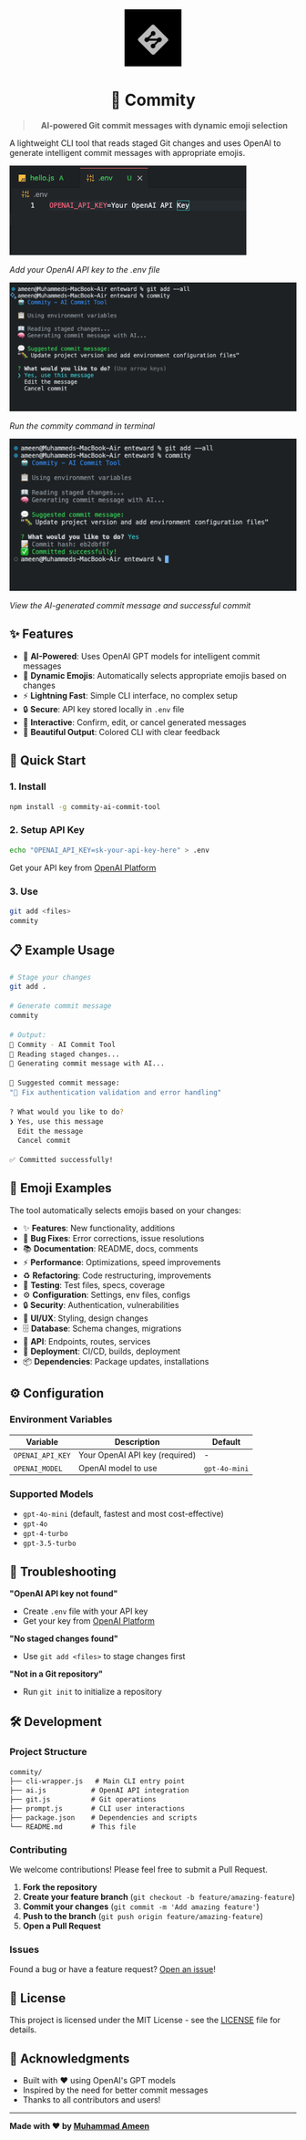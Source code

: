 <div align="center">

<img src="https://raw.githubusercontent.com/muhd-ameen/Commity/main/logo.png" width="100" alt="Commity Logo" />

# 🤖 Commity

> **AI-powered Git commit messages with dynamic emoji selection**

</div>

A lightweight CLI tool that reads staged Git changes and uses OpenAI to generate intelligent commit messages with appropriate emojis.

![Step 1: Add OpenAI API Key](https://raw.githubusercontent.com/muhd-ameen/Commity/main/ss1.png)

*Add your OpenAI API key to the .env file*

![Step 2: Use Commity CLI Command](https://raw.githubusercontent.com/muhd-ameen/Commity/main/ss2.png)

*Run the commity command in terminal*

![Step 3: Generated Commit Message](https://raw.githubusercontent.com/muhd-ameen/Commity/main/ss3.png)

*View the AI-generated commit message and successful commit*

## ✨ Features

- 🧠 **AI-Powered**: Uses OpenAI GPT models for intelligent commit messages
- 🎯 **Dynamic Emojis**: Automatically selects appropriate emojis based on changes
- ⚡ **Lightning Fast**: Simple CLI interface, no complex setup
- 🔒 **Secure**: API key stored locally in `.env` file
- 💬 **Interactive**: Confirm, edit, or cancel generated messages
- 🎨 **Beautiful Output**: Colored CLI with clear feedback

## 🚀 Quick Start

### 1. Install
```bash
npm install -g commity-ai-commit-tool
```

### 2. Setup API Key
```bash
echo "OPENAI_API_KEY=sk-your-api-key-here" > .env
```
Get your API key from [OpenAI Platform](https://platform.openai.com/api-keys)

### 3. Use
```bash
git add <files>
commity
```

## 📋 Example Usage

```bash
# Stage your changes
git add .

# Generate commit message
commity

# Output:
🤖 Commity - AI Commit Tool
📖 Reading staged changes...
🧠 Generating commit message with AI...

💬 Suggested commit message:
"🐛 Fix authentication validation and error handling"

? What would you like to do?
❯ Yes, use this message
  Edit the message  
  Cancel commit

✅ Committed successfully!
```

## 🎯 Emoji Examples

The tool automatically selects emojis based on your changes:

- ✨ **Features**: New functionality, additions
- 🐛 **Bug Fixes**: Error corrections, issue resolutions  
- 📚 **Documentation**: README, docs, comments
- ⚡ **Performance**: Optimizations, speed improvements
- ♻️ **Refactoring**: Code restructuring, improvements
- 🧪 **Testing**: Test files, specs, coverage
- ⚙️ **Configuration**: Settings, env files, configs
- 🔒 **Security**: Authentication, vulnerabilities
- 🎨 **UI/UX**: Styling, design changes
- 🗄️ **Database**: Schema changes, migrations
- 🔌 **API**: Endpoints, routes, services
- 🚀 **Deployment**: CI/CD, builds, deployment
- 📦 **Dependencies**: Package updates, installations

## ⚙️ Configuration

### Environment Variables

| Variable | Description | Default |
|----------|-------------|---------|
| `OPENAI_API_KEY` | Your OpenAI API key (required) | - |
| `OPENAI_MODEL` | OpenAI model to use | `gpt-4o-mini` |

### Supported Models

- `gpt-4o-mini` (default, fastest and most cost-effective)
- `gpt-4o`
- `gpt-4-turbo`
- `gpt-3.5-turbo`

## 🔧 Troubleshooting

**"OpenAI API key not found"**
- Create `.env` file with your API key
- Get your key from [OpenAI Platform](https://platform.openai.com/api-keys)

**"No staged changes found"**
- Use `git add <files>` to stage changes first

**"Not in a Git repository"**
- Run `git init` to initialize a repository

## 🛠️ Development

### Project Structure
```
commity/
├── cli-wrapper.js   # Main CLI entry point
├── ai.js           # OpenAI API integration
├── git.js          # Git operations
├── prompt.js       # CLI user interactions
├── package.json    # Dependencies and scripts
└── README.md       # This file
```

### Contributing

We welcome contributions! Please feel free to submit a Pull Request.

1. **Fork the repository**
2. **Create your feature branch** (`git checkout -b feature/amazing-feature`)
3. **Commit your changes** (`git commit -m 'Add amazing feature'`)
4. **Push to the branch** (`git push origin feature/amazing-feature`)
5. **Open a Pull Request**

### Issues

Found a bug or have a feature request? [Open an issue](https://github.com/muhd-ameen/Commity/issues)!

## 📄 License

This project is licensed under the MIT License - see the [LICENSE](LICENSE) file for details.

## 🙏 Acknowledgments

- Built with ❤️ using OpenAI's GPT models
- Inspired by the need for better commit messages
- Thanks to all contributors and users!

---

**Made with ❤️ by [Muhammad Ameen](https://github.com/muhd-ameen)**